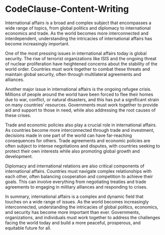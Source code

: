 # CodeClause-Content-Writing


International affairs is a broad and complex subject that encompasses a wide range of topics, from global politics and diplomacy to international economics and trade. As the world becomes more interconnected and interdependent, understanding the intricacies of international affairs has become increasingly important.

One of the most pressing issues in international affairs today is global security. The rise of terrorist organizations like ISIS and the ongoing threat of nuclear proliferation have heightened concerns about the stability of the world order. Countries must work together to combat these threats and maintain global security, often through multilateral agreements and alliances.

Another major issue in international affairs is the ongoing refugee crisis. Millions of people around the world have been forced to flee their homes due to war, conflict, or natural disasters, and this has put a significant strain on many countries' resources. Governments must work together to provide aid and support to those in need, while also addressing the root causes of these crises.

Trade and economic policies also play a crucial role in international affairs. As countries become more interconnected through trade and investment, decisions made in one part of the world can have far-reaching consequences for others. Trade agreements and economic policies are often subject to intense negotiations and disputes, with countries seeking to protect their own interests while also promoting global growth and development.

Diplomacy and international relations are also critical components of international affairs. Countries must navigate complex relationships with each other, often balancing cooperation and competition to achieve their goals. This can involve everything from negotiating treaties and trade agreements to engaging in military alliances and responding to crises.

In summary, international affairs is a complex and dynamic field that touches on a wide range of issues. As the world becomes increasingly interconnected, understanding the intricacies of global politics, economics, and security has become more important than ever. Governments, organizations, and individuals must work together to address the challenges facing the world today and build a more peaceful, prosperous, and equitable future for all.
